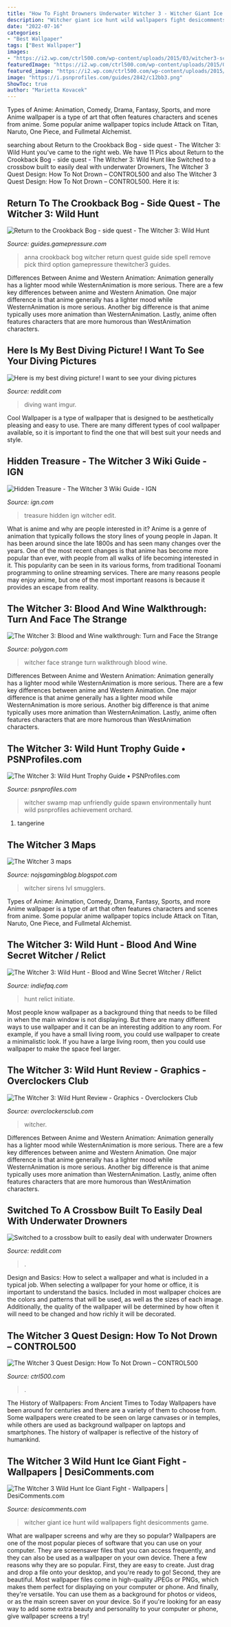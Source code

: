 ```yaml
---
title: "How To Fight Drowners Underwater Witcher 3 - Witcher Giant Ice Hunt Wild Wallpapers Fight Desicomments Game"
description: "Witcher giant ice hunt wild wallpapers fight desicomments game"
date: "2022-07-16"
categories:
- "Best Wallpaper"
tags: ["Best Wallpaper"]
images:
- "https://i2.wp.com/ctrl500.com/wp-content/uploads/2015/03/witcher3-screen.jpg?fit=1200%2C575&amp;ssl=1"
featuredImage: "https://i2.wp.com/ctrl500.com/wp-content/uploads/2015/03/witcher3-screen.jpg?fit=1200%2C575&amp;ssl=1"
featured_image: "https://i2.wp.com/ctrl500.com/wp-content/uploads/2015/03/witcher3-screen.jpg?fit=1200%2C575&amp;ssl=1"
image: "https://i.psnprofiles.com/guides/2842/c12bb3.png"
ShowToc: true
author: "Marietta Kovacek"
---
```



Types of Anime: Animation, Comedy, Drama, Fantasy, Sports, and more
Anime wallpaper is a type of art that often features characters and scenes from anime. Some popular anime wallpaper topics include Attack on Titan, Naruto, One Piece, and Fullmetal Alchemist.

	

		
searching about Return to the Crookback Bog - side quest - The Witcher 3: Wild Hunt you've came to the right web. We have 11 Pics about Return to the Crookback Bog - side quest - The Witcher 3: Wild Hunt like Switched to a crossbow built to easily deal with underwater Drowners, The Witcher 3 Quest Design: How To Not Drown – CONTROL500 and also The Witcher 3 Quest Design: How To Not Drown – CONTROL500. Here it is:
		
    
## Return To The Crookback Bog - Side Quest - The Witcher 3: Wild Hunt

<img loading=lazy src="http://guides.gamepressure.com/thewitcher3/gfx/word/10620984.jpg" onerror="this.onerror=null;this.src='https://tse3.mm.bing.net/th?id=OIP.KTlyJfYx9D2fpEApC3DMRgHaEo&amp;pid=15.1';" alt="Return to the Crookback Bog - side quest - The Witcher 3: Wild Hunt">

_Source: guides.gamepressure.com_

>anna crookback bog witcher return quest guide side spell remove pick third option gamepressure thewitcher3 guides. 

	

Differences Between Anime and Western Animation: Animation generally has a lighter mood while WesternAnimation is more serious.
There are a few key differences between anime and Western Animation. One major difference is that anime generally has a lighter mood while WesternAnimation is more serious. Another big difference is that anime typically uses more animation than WesternAnimation. Lastly, anime often features characters that are more humorous than WestAnimation characters.

    
## Here Is My Best Diving Picture! I Want To See Your Diving Pictures

<img loading=lazy src="http://i.imgur.com/gsnwQnk.jpg" onerror="this.onerror=null;this.src='https://tse2.mm.bing.net/th?id=OIP.RwYn1CXiYbz2tsTOXljWuwHaEK&amp;pid=15.1';" alt="Here is my best diving picture! I want to see your diving pictures">

_Source: reddit.com_

>diving want imgur. 

	

Cool Wallpaper is a type of wallpaper that is designed to be aesthetically pleasing and easy to use. There are many different types of cool wallpaper available, so it is important to find the one that will best suit your needs and style.

    
## Hidden Treasure - The Witcher 3 Wiki Guide - IGN

<img loading=lazy src="https://oyster.ignimgs.com/mediawiki/apis.ign.com/the-witcher-3/8/8c/WitcherGuardedTreasure1Map.png?width=325" onerror="this.onerror=null;this.src='https://tse2.mm.bing.net/th?id=OIP.UZM5xy8V_LnqvbnubexSfAAAAA&amp;pid=15.1';" alt="Hidden Treasure - The Witcher 3 Wiki Guide - IGN">

_Source: ign.com_

>treasure hidden ign witcher edit. 

	

What is anime and why are people interested in it?
Anime is a genre of animation that typically follows the story lines of young people in Japan. It has been around since the late 1800s and has seen many changes over the years. One of the most recent changes is that anime has become more popular than ever, with people from all walks of life becoming interested in it. This popularity can be seen in its various forms, from traditional Toonami programming to online streaming services. There are many reasons people may enjoy anime, but one of the most important reasons is because it provides an escape from reality.

    
## The Witcher 3: Blood And Wine Walkthrough: Turn And Face The Strange

<img loading=lazy src="https://cdn3.vox-cdn.com/uploads/chorus_asset/file/6565425/FaceStrange1.0.jpg" onerror="this.onerror=null;this.src='https://tse1.mm.bing.net/th?id=OIP.1lKCzsOJKqKCqXkpoNPdDQHaEK&amp;pid=15.1';" alt="The Witcher 3: Blood and Wine walkthrough: Turn and Face the Strange">

_Source: polygon.com_

>witcher face strange turn walkthrough blood wine. 

	

Differences Between Anime and Western Animation: Animation generally has a lighter mood while WesternAnimation is more serious.
There are a few key differences between anime and Western Animation. One major difference is that anime generally has a lighter mood while WesternAnimation is more serious. Another big difference is that anime typically uses more animation than WesternAnimation. Lastly, anime often features characters that are more humorous than WestAnimation characters.

    
## The Witcher 3: Wild Hunt Trophy Guide • PSNProfiles.com

<img loading=lazy src="https://i.psnprofiles.com/guides/2842/c12bb3.png" onerror="this.onerror=null;this.src='https://tse4.mm.bing.net/th?id=OIP.MlSuksT_dI0yfxWDJwOqzwHaEL&amp;pid=15.1';" alt="The Witcher 3: Wild Hunt Trophy Guide • PSNProfiles.com">

_Source: psnprofiles.com_

>witcher swamp map unfriendly guide spawn environmentally hunt wild psnprofiles achievement orchard. 

	

1. tangerine 

    
## The Witcher 3 Maps

<img loading=lazy src="https://1.bp.blogspot.com/-ZH9xYugh8LY/X1qCUIRpyyI/AAAAAAAAVMk/Gc9H7Z_hrCIuvG6L7y8stoxKmjBgRgDeQCNcBGAsYHQ/s1600/skellige%2Bhindarsfjall%2Blabeled.png" onerror="this.onerror=null;this.src='https://tse3.mm.bing.net/th?id=OIP.yVFrGAS2VFFKpFK9aEWIKgHaEK&amp;pid=15.1';" alt="The Witcher 3 maps">

_Source: nojsgamingblog.blogspot.com_

>witcher sirens lvl smugglers. 

	

Types of Anime: Animation, Comedy, Drama, Fantasy, Sports, and more
Anime wallpaper is a type of art that often features characters and scenes from anime. Some popular anime wallpaper topics include Attack on Titan, Naruto, One Piece, and Fullmetal Alchemist.

    
## The Witcher 3: Wild Hunt - Blood And Wine Secret Witcher / Relict

<img loading=lazy src="https://indiefaq.com/uploads/posts/2019-12/1576015131_1.jpg" onerror="this.onerror=null;this.src='https://tse4.mm.bing.net/th?id=OIP.9G6LWaPGG6wW0FM-zWyRtQHaEK&amp;pid=15.1';" alt="The Witcher 3: Wild Hunt - Blood and Wine Secret Witcher / Relict">

_Source: indiefaq.com_

>hunt relict initiate. 

	

Most people know wallpaper as a background thing that needs to be filled in when the main window is not displaying. But there are many different ways to use wallpaper and it can be an interesting addition to any room. For example, if you have a small living room, you could use wallpaper to create a minimalistic look. If you have a large living room, then you could use wallpaper to make the space feel larger.

    
## The Witcher 3: Wild Hunt Review - Graphics - Overclockers Club

<img loading=lazy src="https://www.overclockersclub.com/vimages/witcher_3_review/089.jpg" onerror="this.onerror=null;this.src='https://tse1.mm.bing.net/th?id=OIP.ujgEeVFv0ZY5115Epe9zSgHaEK&amp;pid=15.1';" alt="The Witcher 3: Wild Hunt Review - Graphics - Overclockers Club">

_Source: overclockersclub.com_

>witcher. 

	

Differences Between Anime and Western Animation: Animation generally has a lighter mood while WesternAnimation is more serious.
There are a few key differences between anime and Western Animation. One major difference is that anime generally has a lighter mood while WesternAnimation is more serious. Another big difference is that anime typically uses more animation than WesternAnimation. Lastly, anime often features characters that are more humorous than WestAnimation characters.

    
## Switched To A Crossbow Built To Easily Deal With Underwater Drowners

<img loading=lazy src="https://preview.redd.it/ruwcuwlwoi861.jpg?width=1080&amp;crop=smart&amp;auto=webp&amp;s=a57f7bf4164a33bfa140b37e59356050017788a7" onerror="this.onerror=null;this.src='https://tse4.mm.bing.net/th?id=OIP.I3i2TOyZIm3sa4YOuYBaDwHaEK&amp;pid=15.1';" alt="Switched to a crossbow built to easily deal with underwater Drowners">

_Source: reddit.com_

>. 

	

Design and Basics: How to select a wallpaper and what is included in a typical job.
When selecting a wallpaper for your home or office, it is important to understand the basics. Included in most wallpaper choices are the colors and patterns that will be used, as well as the sizes of each image. Additionally, the quality of the wallpaper will be determined by how often it will need to be changed and how richly it will be decorated.

    
## The Witcher 3 Quest Design: How To Not Drown – CONTROL500

<img loading=lazy src="https://i2.wp.com/ctrl500.com/wp-content/uploads/2015/03/witcher3-screen.jpg?fit=1200%2C575&amp;ssl=1" onerror="this.onerror=null;this.src='https://tse4.mm.bing.net/th?id=OIP.ARnlSArebJ5ivanvJXS9SQHaDj&amp;pid=15.1';" alt="The Witcher 3 Quest Design: How To Not Drown – CONTROL500">

_Source: ctrl500.com_

>. 

	

The History of Wallpapers: From Ancient Times to Today
Wallpapers have been around for centuries and there are a variety of them to choose from. Some wallpapers were created to be seen on large canvases or in temples, while others are used as background wallpaper on laptops and smartphones. The history of wallpaper is reflective of the history of humankind.

    
## The Witcher 3 Wild Hunt Ice Giant Fight - Wallpapers | DesiComments.com

<img loading=lazy src="https://www.desicomments.com/wallpapers/wp-content/uploads/2015/07/The-Witcher-3-Wild-Hunt-Ice-Giant-Fight1.jpg" onerror="this.onerror=null;this.src='https://tse4.mm.bing.net/th?id=OIP.BZjsr0u7Pi3bnA1aJUQyQwHaEK&amp;pid=15.1';" alt="The Witcher 3 Wild Hunt Ice Giant Fight - Wallpapers | DesiComments.com">

_Source: desicomments.com_

>witcher giant ice hunt wild wallpapers fight desicomments game. 

	

What are wallpaper screens and why are they so popular?
Wallpapers are one of the most popular pieces of software that you can use on your computer. They are screensaver files that you can access frequently, and they can also be used as a wallpaper on your own device. There a few reasons why they are so popular. First, they are easy to create. Just drag and drop a file onto your desktop, and you're ready to go! Second, they are beautiful. Most wallpaper files come in high-quality JPEGs or PNGs, which makes them perfect for displaying on your computer or phone. And finally, they're versatile. You can use them as a background for photos or videos, or as the main screen saver on your device. So if you're looking for an easy way to add some extra beauty and personality to your computer or phone, give wallpaper screens a try!

